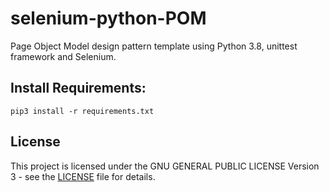 # selenium-python-POM
Page Object Model design pattern template using Python 3.8, unittest framework and Selenium.

## Install Requirements:
`` pip3 install -r requirements.txt ``

## License
This project is licensed under the GNU GENERAL PUBLIC LICENSE Version 3 - see the [LICENSE](LICENSE) file for details.

